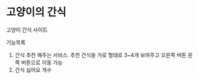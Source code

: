 # 고양이의 간식
고양이 간식 사이트

기능목록
1. 간식 추천 해주는 서비스. 추천 간식을 가로 형태로 3~4개 보여주고 오른쪽 버튼 왼쪽 버튼으로 이동 가능
2. 간식 싫어요 개수